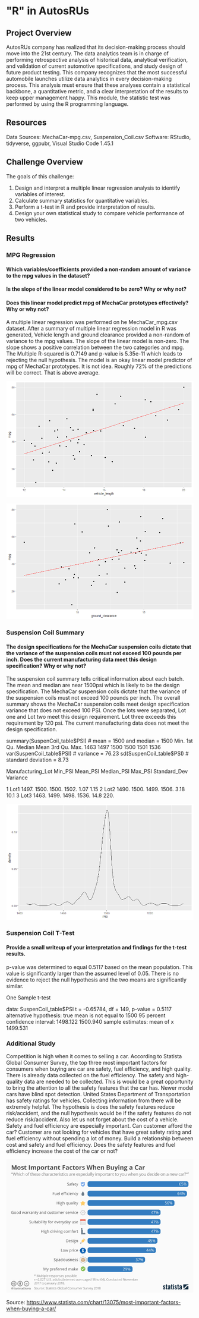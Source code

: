 # "R" in AutosRUs

## Project Overview
AutosRUs company has realized that its decision-making process should move into the 21st century. The data analytics team is in charge of performing retrospective analysis of historical data, analytical verification, and validation of current automotive specifications, and study design of future product testing. This company recognizes that the most successful automobile launches utilize data analytics in every decision-making process. This analysis must ensure that these analyses contain a statistical backbone, a quantitative metric, and a clear interpretation of the results to keep upper management happy.  This module, the statistic test was performed by using the R programming language.  

## Resources
Data Sources: MechaCar-mpg.csv, Suspension_Coil.csv
Software:  RStudio, tidyverse, ggpubr, Visual Studio Code 1.45.1 


## Challenge Overview

The goals of this challenge:

1. Design and interpret a multiple linear regression analysis to identify variables of interest.
2. Calculate summary statistics for quantitative variables.
3. Perform a t-test in R and provide interpretation of results.
4. Design your own statistical study to compare vehicle performance of two vehicles.

## Results

### MPG Regression

#### Which variables/coefficients provided a non-random amount of variance to the mpg values in the dataset?
#### Is the slope of the linear model considered to be zero? Why or why not?
#### Does this linear model predict mpg of MechaCar prototypes effectively? Why or why not?

A multiple linear regression was performed on he MechaCar_mpg.csv dataset.  After a summary of multiple linear regression model in R was generated, Vehicle length and ground clearance provided a non-random of variance to the mpg values.  The slope of the linear model is non-zero.   The slope shows a positive correlation between the two categories and mpg. The Multiple R-squared is 0.7149 and p-value is 5.35e-11 which leads to rejecting the null hypothesis.  The model is an okay linear model predictor of mpg of MechaCar prototypes.   It is not idea.   Roughly 72% of the predictions will be correct.  That is above average.  

![](RScript/vehicle_lengthvsmpg.png)

![](RScript/GCvsMPH.png)

### Suspension Coil Summary

#### The design specifications for the MechaCar suspension coils dictate that the variance of the suspension coils must not exceed 100 pounds per inch. Does the current manufacturing data meet this design specification? Why or why not?

The suspension coil summary tells critical information about each batch. The mean and median are near 1500psi which is likely to be the design specification. The MechaCar suspension coils dictate that the variance of the suspension coils must not exceed 100 pounds per inch. The overall summary shows the MechaCar suspension coils meet design specification variance that does not exceed 100 PSI.   Once the lots were separated, Lot one and Lot two meet this design requirement. Lot three exceeds this requirement by 120 psi. The current manufacturing data does not meet the design specification.

summary(SuspenCoil_table$PSI) # mean = 1500 and median = 1500
   Min.  1st Qu.  Median   Mean   3rd Qu.    Max. 
   1463    1497    1500    1500    1501      1536 
var(SuspenCoil_table$PSI) # variance = 76.23
sd(SuspenCoil_table$PSI) # standard deviation = 8.73

Manufacturing_Lot Min_PSI  Mean_PSI  Median_PSI  Max_PSI Standard_Dev Variance

1 Lot1             1497.    1500.      1500.      1502.      1.07     1.15
2 Lot2             1490.    1500.      1499.      1506.      3.18     10.1 
3 Lot3             1463.    1499.      1498.      1536.      14.8     220.  

![](RScript/PSIcurve.png)

### Suspension Coil T-Test

#### Provide a small writeup of your interpretation and findings for the t-test results.

p-value was determined to equal 0.5117 based on the mean population.  This value is significantly larger than the assumed level of 0.05.  There is no evidence to reject the null hypothesis and the two means are significantly similar. 

One Sample t-test

data:  SuspenCoil_table$PSI
t = -0.65784, df = 149, p-value = 0.5117
alternative hypothesis: true mean is not equal to 1500
95 percent confidence interval:
 1498.122 1500.940
sample estimates:
mean of x 
 1499.531 


### Additional Study 

Competition is high when it comes to selling a car.  According to Statista Global Consumer Survey, the top three most important factors for consumers when buying are car are safety, fuel efficiency, and high quality.  There is already data collected on the fuel efficiency.  The safety and high-quality data are needed to be collected.  This is would be a great opportunity to bring the attention to all the safety features that the car has.  Newer model cars have blind spot detection.  United States Department of Transportation has safety ratings for vehicles.  Collecting information from there will be extremely helpful.  The hypothesis is does the safety features reduce risk/accident, and the null hypothesis would be if the safety features do not reduce risk/accident. 
Also let us not forget about the cost of a vehicle.  Safety and fuel efficiency are especially important.  Can customer afford the car?  Customer are not looking for vehicles that have great safety rating and fuel efficiency without spending a lot of money.  Build a relationship between cost and safety and fuel efficiency.  Does the safety features and fuel efficiency increase the cost of the car or not?

![](RScript/Factors.jpeg)

Source:  https://www.statista.com/chart/13075/most-important-factors-when-buying-a-car/
